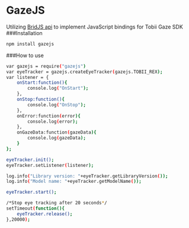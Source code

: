 GazeJS
======

Utilizing [BridJS api](http://bridj.googlecode.com) to implement JavaScript bindings for Tobii Gaze SDK
###Installation
``` bash
npm install gazejs
```
###How to use
``` bash
var gazejs = require("gazejs")
var eyeTracker = gazejs.createEyeTracker(gazejs.TOBII_REX);
var listener = {
    onStart:function(){
        console.log("OnStart");
    },
    onStop:function(){
        console.log("OnStop");
    },
    onError:function(error){
        console.log(error);
    },
    onGazeData:function(gazeData){
        console.log(gazeData);
    }
};

eyeTracker.init();
eyeTracker.setListener(listener);

log.info("Library version: "+eyeTracker.getLibraryVersion());
log.info("Model name: "+eyeTracker.getModelName());

eyeTracker.start();

/*Stop eye tracking after 20 seconds*/
setTimeout(function(){
    eyeTracker.release();
},20000);

```
